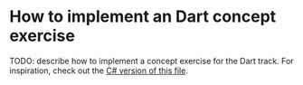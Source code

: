 # How to implement an Dart concept exercise

TODO: describe how to implement a concept exercise for the Dart track. For inspiration, check out the [C# version of this file][csharp-implementing].

[csharp-implementing]: https://github.com/exercism/v3/blob/main/languages/csharp/reference/implementing-a-concept-exercise.md
